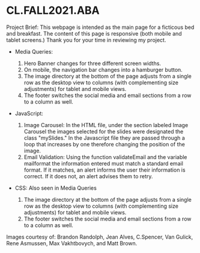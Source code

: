 # CL.FALL2021.ABA

Project Brief: 
    This webpage is intended as the main page for a ficticous bed and breakfast. The content of this page is responsive (both mobile and tablet screens.) 
    Thank you for your time in reviewing my project. 

  
- Media Queries: 
    1. Hero Banner changes for three different screen widths. 
    2. On mobile, the navigation bar changes into a hamburger button. 
    3. The image directory at the bottom of the page adjusts from a single row as the desktop view to columns (with complementing size adjustments) for tablet and mobile views. 
    4. The footer switches the social media and email sections from a row to a column as well. 

- JavaScript:  
    1. Image Carousel: In the HTML file, under the section labeled Image Carousel the images selected for the slides were designated the class "mySlides." In the Javascript file they are passed through a loop that increases by one therefore changing the position of the image. 
    2. Email Validation: Using the function validateEmail and the variable mailformat the information entered must match a standard email format. If it matches, an alert informs the user their information is correct. If it does not, an alert advises them to retry.  

- CSS: Also seen in Media Queries
    1. The image directory at the bottom of the page adjusts from a single row as the desktop view to columns (with complementing size adjustments) for tablet and mobile views. 
    2. The footer switches the social media and email sections from a row to a column as well. 


Images courtesy of: 
    Brandon Randolph, Jean Alves, C.Spencer, Van Gulick, Rene Asmussen, Max Vakhtbovych, and Matt Brown.